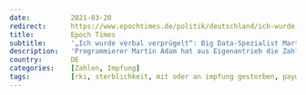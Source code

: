 ```yaml
---
date:          2021-03-20
redirect:      https://www.epochtimes.de/politik/deutschland/ich-wurde-verbal-verpruegelt-big-data-spezialist-martin-adam-stellt-fragen-zu-den-rki-zahlen-der-sterbefaelle-a3472786.html
title:         Epoch Times
subtitle:      '„Ich wurde verbal verprügelt“: Big Data-Spezialist Martin Adam stellt Fragen zu den RKI-Zahlen der Sterbefälle'
description:   'Programmierer Martin Adam hat aus Eigenantrieb die Zahlen vom RKI analysiert und ausgewertet. Als Big Data-Spezialist wollte er genau wissen, welche Risiken die Impfung verbirgt und teilte seine für ihn selbst überraschenden Erkenntnisse auf Social Media.'
country:       DE
categories:    [Zahlen, Impfung]
tags:          [rki, sterblichkeit, mit oder an impfung gestorben, paywall]
---
```

